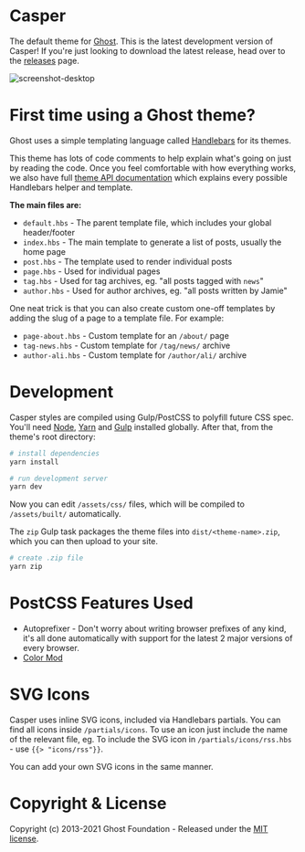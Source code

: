 # Casper

The default theme for [Ghost](http://github.com/tryghost/ghost/). This is the latest development version of Casper! If you're just looking to download the latest release, head over to the [releases](https://github.com/TryGhost/Casper/releases) page.

![screenshot-desktop](https://user-images.githubusercontent.com/353959/66987533-40eae100-f0c1-11e9-822e-cbaf38fb8e3f.png)

# First time using a Ghost theme?

Ghost uses a simple templating language called [Handlebars](http://handlebarsjs.com/) for its themes.

This theme has lots of code comments to help explain what's going on just by reading the code. Once you feel comfortable with how everything works, we also have full [theme API documentation](https://ghost.org/docs/themes/) which explains every possible Handlebars helper and template.

**The main files are:**

* `default.hbs` \- The parent template file\, which includes your global header/footer
* `index.hbs` \- The main template to generate a list of posts\, usually the home page
* `post.hbs` \- The template used to render individual posts
* `page.hbs` \- Used for individual pages
* `tag.hbs` \- Used for tag archives\, eg\. "all posts tagged with `news`"
* `author.hbs` \- Used for author archives\, eg\. "all posts written by Jamie"

One neat trick is that you can also create custom one-off templates by adding the slug of a page to a template file. For example:

* `page-about.hbs` \- Custom template for an `/about/` page
* `tag-news.hbs` \- Custom template for `/tag/news/` archive
* `author-ali.hbs` \- Custom template for `/author/ali/` archive

# Development

Casper styles are compiled using Gulp/PostCSS to polyfill future CSS spec. You'll need [Node](https://nodejs.org/), [Yarn](https://yarnpkg.com/) and [Gulp](https://gulpjs.com) installed globally. After that, from the theme's root directory:

``` bash
# install dependencies
yarn install

# run development server
yarn dev
```

Now you can edit `/assets/css/` files, which will be compiled to `/assets/built/` automatically.

The `zip` Gulp task packages the theme files into `dist/<theme-name>.zip`, which you can then upload to your site.

``` bash
# create .zip file
yarn zip
```

# PostCSS Features Used

* Autoprefixer - Don't worry about writing browser prefixes of any kind, it's all done automatically with support for the latest 2 major versions of every browser.
* [Color Mod](https://github.com/jonathantneal/postcss-color-mod-function)

# SVG Icons

Casper uses inline SVG icons, included via Handlebars partials. You can find all icons inside `/partials/icons`. To use an icon just include the name of the relevant file, eg. To include the SVG icon in `/partials/icons/rss.hbs` \- use `{{> "icons/rss"}}`.

You can add your own SVG icons in the same manner.

# Copyright & License

Copyright (c) 2013-2021 Ghost Foundation - Released under the [MIT license](LICENSE).